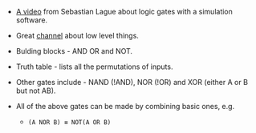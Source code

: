- [A video](https://www.youtube.com/watch?v=QZwneRb-zqA&list=PLFt_AvWsXl0dPhqVsKt1Ni_46ARyiCGSq ) from Sebastian Lague about logic gates with a simulation software.
- Great [channel](https://www.youtube.com/watch?v=HyznrdDSSGM&list=PLowKtXNTBypGqImE405J2565dvjafglHU) about low level things.

- Bulding blocks - AND OR and NOT.
- Truth table - lists all the permutations of inputs.
- Other gates include - NAND (!AND), NOR (!OR) and XOR (either A or B but not AB).
- All of the above gates can be made by combining basic ones, e.g.
	- `(A NOR B) ≡ NOT(A OR B)`